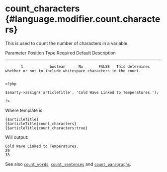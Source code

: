 count\_characters {#language.modifier.count.characters}
=================

This is used to count the number of characters in a variable.

   Parameter Position    Type     Required   Default  Description
  -------------------- --------- ---------- --------- -------------------------------------------------------------------------------
           1            boolean      No       FALSE   This determines whether or not to include whitespace characters in the count.


    <?php

    $smarty->assign('articleTitle', 'Cold Wave Linked to Temperatures.');

    ?>

       

Where template is:


    {$articleTitle}
    {$articleTitle|count_characters}
    {$articleTitle|count_characters:true}

       

Will output:


    Cold Wave Linked to Temperatures.
    29
    33

       

See also [`count_words`](#language.modifier.count.words),
[`count_sentences`](#language.modifier.count.sentences) and
[`count_paragraphs`](#language.modifier.count.paragraphs).
